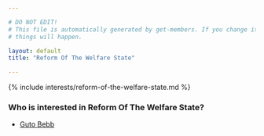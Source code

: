 ```yaml
---

# DO NOT EDIT!
# This file is automatically generated by get-members. If you change it, bad
# things will happen.

layout: default
title: "Reform Of The Welfare State"

---
```


{% include interests/reform-of-the-welfare-state.md %}

### Who is interested in Reform Of The Welfare State?


* [Guto Bebb](/members/guto-bebb.html)
